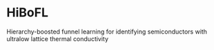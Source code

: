 # HiBoFL
Hierarchy-boosted funnel learning for identifying semiconductors with ultralow lattice thermal conductivity
